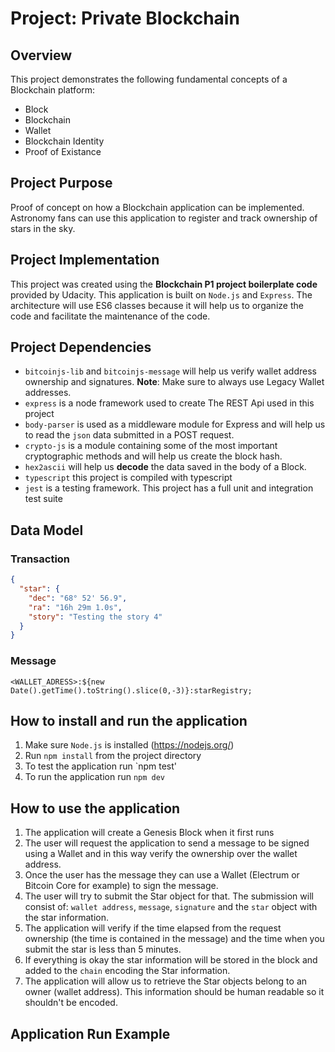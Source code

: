 # Project: Private Blockchain
## Overview
This project demonstrates the following fundamental concepts of a Blockchain platform:
- Block
- Blockchain
- Wallet
- Blockchain Identity
- Proof of Existance
## Project Purpose
Proof of concept on how a Blockchain application can be implemented.  Astronomy fans can use this application to register and track ownership of stars in the sky.
## Project Implementation
This project was created using the **Blockchain P1 project boilerplate code** provided by Udacity.
This application is built on `Node.js` and `Express`. The architecture will use ES6 classes because it will help us to organize the code and facilitate the maintenance of the code.
## Project Dependencies
- `bitcoinjs-lib` and `bitcoinjs-message` will help us verify wallet address ownership and signatures. **Note**: Make sure to always use Legacy Wallet addresses.
- `express` is a node framework used to create The REST Api used in this project
- `body-parser` is used as a middleware module for Express and will help us to read the `json` data submitted in a POST request.
- `crypto-js` is a module containing some of the most important cryptographic methods and will help us create the block hash.
- `hex2ascii` will help us **decode** the data saved in the body of a Block.
- `typescript` this project is compiled with typescript
- `jest` is a testing framework.  This project has a full unit and integration test suite
## Data Model
### Transaction
```json
{
  "star": {
    "dec": "68° 52' 56.9",
    "ra": "16h 29m 1.0s",
    "story": "Testing the story 4"
  }
}
```
### Message
`<WALLET_ADRESS>:${new Date().getTime().toString().slice(0,-3)}:starRegistry;`
## How to install and run the application
1. Make sure `Node.js` is installed (https://nodejs.org/)
2. Run `npm install` from the project directory
3. To test the application run `npm test'
4. To run the application run `npm dev`
## How to use the application
1. The application will create a Genesis Block when it first runs
2. The user will request the application to send a message to be signed using a Wallet and in this way verify the ownership over the wallet address.
3. Once the user has the message they can use a Wallet (Electrum or Bitcoin Core for example) to sign the message.
4. The user will try to submit the Star object for that. The submission will consist of: `wallet address`, `message`, `signature` and the `star` object with the star information.
5. The application will verify if the time elapsed from the request ownership (the time is contained in the message) and the time when you submit the star is less than 5 minutes.
6. If everything is okay the star information will be stored in the block and added to the `chain` encoding the Star information.
7. The application will allow us to retrieve the Star objects belong to an owner (wallet address). This information should be human readable so it shouldn't be encoded.
## Application Run Example

[//]: # (TODO Insert POSTMAN screenshots)
